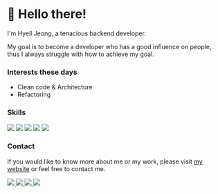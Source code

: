 <h1>
👋 Hello there!
</h1>

I'm Hyeil Jeong, a tenacious backend developer.

My goal is to become a developer who has a good influence on people, thus I always struggle with how to achieve my goal.

### Interests these days
 - Clean code & Architecture
 - Refactoring
 
### Skills
<p>
  <img src="https://img.shields.io/badge/Java-007396?style=flat-square&logo=Java&logoColor=white"/>
  <img src="https://img.shields.io/badge/Spring Boot-6DB33F?style=flat-square&logo=Spring&logoColor=white"/>
  <img src="https://img.shields.io/badge/MySQL-4479A1?style=flat-square&logo=MySQL&logoColor=white"/>
  <img src="https://img.shields.io/badge/C%2B%2B-00599C?style=flat-square&logo=C%2B%2B&logoColor=white"/>
  <img src="https://img.shields.io/badge/Figma-F24E1E?style=flat-square&logo=Figma&logoColor=white"/>
</p>

### Contact
If you would like to know more about me or my work, please visit [my website](https://hyelie.site) or feel free to contact me.
<p>
  <a href="https://hyelie.tistory.com" target="_blank">
    <img src="https://img.shields.io/badge/Tech_Blog-000000?style=flat-square&logo=Tistory&logoColor=FFFFFF"/>
  </a>
  <a href="https://www.linkedin.com/in/hyelie" target="_blank">
    <img src="https://img.shields.io/badge/LinkedIn-0A66C2?style=flat-square&logo=LinkedIn"/>
  </a>
  <a href="mailto:hyelie@postech.ac.kr" target="_blank">
    <img src="https://img.shields.io/badge/Email-EA4335?style=flat-square&logo=Microsoft Outlook"/>
  </a>
  <a href="https://open.kakao.com/o/so604IYe" target="_blank">
    <img src="https://img.shields.io/badge/KakaoTalk-3A1D1D?style=flat-square&logo=KakaoTalk&logoColor=F7E600"/>
  </a>
</p>
